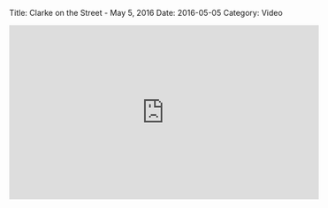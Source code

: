 Title: Clarke on the Street - May 5, 2016
Date: 2016-05-05
Category: Video

<iframe width="560" height="315" src="https://www.youtube.com/embed/VyOnSR0DkIg" title="YouTube video player" frameborder="0" allow="accelerometer; autoplay; clipboard-write; encrypted-media; gyroscope; picture-in-picture" allowfullscreen></iframe>

